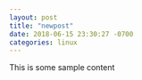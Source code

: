 ```yaml
---
layout: post
title: "newpost"
date: 2018-06-15 23:30:27 -0700
categories: linux
---
```


This is some sample content


